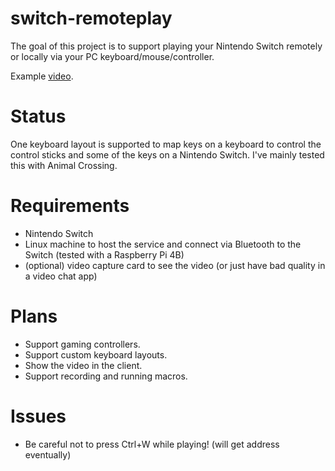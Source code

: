 # switch-remoteplay

The goal of this project is to support playing your Nintendo Switch remotely or locally via your PC keyboard/mouse/controller.

Example [video](https://www.youtube.com/watch?v=TBqZRA1OZPU).

# Status
One keyboard layout is supported to map keys on a keyboard to control the control sticks and some of the keys on a Nintendo Switch. I've mainly tested this with Animal Crossing. 

# Requirements
* Nintendo Switch
* Linux machine to host the service and connect via Bluetooth to the Switch (tested with a Raspberry Pi 4B)
* (optional) video capture card to see the video (or just have bad quality in a video chat app) 

# Plans
* Support gaming controllers.
* Support custom keyboard layouts.
* Show the video in the client.
* Support recording and running macros.

# Issues
* Be careful not to press Ctrl+W while playing! (will get address eventually)
